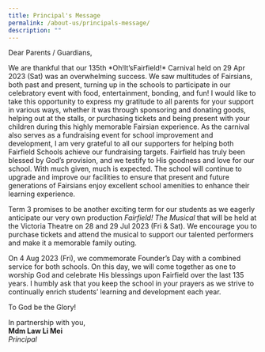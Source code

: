```yaml
---
title: Principal's Message
permalink: /about-us/principals-message/
description: ""
---
```

<p>Dear Parents / Guardians,</p>
We are thankful that our 135th *Oh!It’sFairfield!* Carnival held on 29 Apr 2023 (Sat) was an overwhelming success. We saw multitudes of Fairsians, both past and present, turning up in the schools to participate in our celebratory event with food, entertainment, bonding, and fun! I would like to take this opportunity to express my gratitude to all parents for your support in various ways, whether it was through sponsoring and donating goods, helping out at the stalls, or purchasing tickets and being present with your children during this highly memorable Fairsian experience. As the carnival also serves as a fundraising event for school improvement and development, I am very grateful to all our supporters for helping both Fairfield Schools achieve our fundraising targets. Fairfield has truly been blessed by God’s provision, and we testify to His goodness and love for our school. With much given, much is expected. The school will continue to upgrade and improve our facilities to ensure that present and future generations of Fairsians enjoy excellent school amenities to enhance their learning experience.&nbsp;

Term 3 promises to be another exciting term for our students as we eagerly anticipate our very own production _Fairfield! The Musical_ that will be held at the Victoria Theatre on 28 and 29 Jul 2023 (Fri &amp; Sat). We encourage you to purchase tickets and attend the musical to support our talented performers and make it a memorable family outing.

On 4 Aug 2023 (Fri), we commemorate Founder’s Day with a combined service for both schools. On this day, we will come together as one to worship God and celebrate His blessings upon Fairfield over the last 135 years. I humbly ask that you keep the school in your prayers as we strive to continually enrich students’ learning and development each year.

To God be the Glory!

In partnership with you,  <br>
**Mdm Law Li Mei**<br>
_Principal_